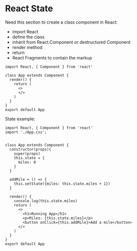 # React State

Need this section to create a class component in React:
- import React
- define the class
- inherit from React.Component or destructured Component
- render method
- return
- React Fragments to contain the markup
```
import React, { Component } from 'react'

class App extends Component {
  render() {
    return (
      <>
      </>
    )
  }
}
export default App
```



State example:
```
import React, { Component } from 'react'
import './App.css';


class App extends Component {
  constructor(props){
    super(props)
    this.state = {
      miles: 0
    }
  }

  addMile = () => {
    this.setState({miles: this.state.miles + 1})
  }

  render() {
    console.log(this.state.miles)
    return (
      <>
        <h1>Running App</h1>
        <p>Miles: {this.state.miles}</p>
        <button onClick={this.addMile}>Add a mile</button>
      </>
    )
  }
}
export default App
```
